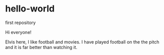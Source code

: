 # hello-world
first repository

Hi everyone!

Elvis here, I like football and movies. I have played football on the the pitch and it is far better than watching it.
